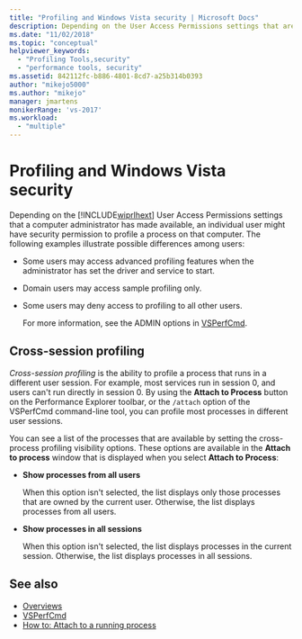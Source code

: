 ```yaml
---
title: "Profiling and Windows Vista security | Microsoft Docs"
description: Depending on the User Access Permissions settings that are available, an individual user might have security permission to profile a process on that computer. 
ms.date: "11/02/2018"
ms.topic: "conceptual"
helpviewer_keywords:
  - "Profiling Tools,security"
  - "performance tools, security"
ms.assetid: 842112fc-b886-4801-8cd7-a25b314b0393
author: "mikejo5000"
ms.author: "mikejo"
manager: jmartens
monikerRange: 'vs-2017'
ms.workload:
  - "multiple"
---
```

# Profiling and Windows Vista security

Depending on the [!INCLUDE[wiprlhext](../debugger/includes/wiprlhext_md.md)] User Access Permissions settings that a computer administrator has made available, an individual user might have security permission to profile a process on that computer. The following examples illustrate possible differences among users:

- Some users may access advanced profiling features when the administrator has set the driver and service to start.

- Domain users may access sample profiling only.

- Some users may deny access to profiling to all other users.

  For more information, see the ADMIN options in [VSPerfCmd](../profiling/vsperfcmd.md).

## Cross-session profiling

*Cross-session profiling* is the ability to profile a process that runs in a different user session. For example, most services run in session 0, and users can't run directly in session 0. By using the **Attach to Process** button on the Performance Explorer toolbar, or the `/attach` option of the VSPerfCmd command-line tool, you can profile most processes in different user sessions.

You can see a list of the processes that are available by setting the cross-process profiling visibility options. These options are available in the **Attach to process** window that is displayed when you select **Attach to Process**:

- **Show processes from all users**

  When this option isn't selected, the list displays only those processes that are owned by the current user. Otherwise, the list displays processes from all users.

- **Show processes in all sessions**

  When this option isn't selected, the list displays processes in the current session. Otherwise, the list displays processes in all sessions.

## See also

- [Overviews](../profiling/overviews-performance-tools.md)
- [VSPerfCmd](../profiling/vsperfcmd.md)
- [How to: Attach to a running process](/previous-versions/visualstudio/visual-studio-2010/c6wf8e4z\(v\=vs.100\))
